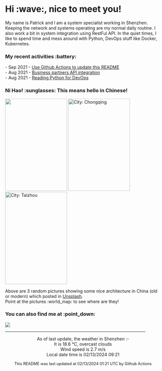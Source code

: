 <h1> Hi :wave:, nice to meet you! </h1>

<!-- <img align='right' src="https://media.giphy.com/media/3o6ZsWiPs8bx32YWyY/giphy.gif" width="300" /> -->

<p alight="left">My name is Patrick and I am a system specialist working in Shenzhen. Keeping the network and systems operating are my normal daily routine. I also work a bit in system integration using RestFul API. In the quiet times, I like to spend time and mess around with Python, DevOps stuff like Docker, Kubernetes.</p>
<h3>My recent activities :battery:</h3>
<!-- Activities start -->
- Sep 2021 - <a href='https://docs.github.com/en/actions' target='_blank'>Use Github Actions to update this README</a><br>
- Aug 2021 - <a href='#' target='_blank'>Business partners API integration</a><br>
- Aug 2021 - <a href='https://book.douban.com/subject/34787347/' target='_blank'>Reading Python for DevOps</a><br><!-- Activities end -->

<h3>Ni Hao! :sunglasses: This means hello in Chinese!</h3>
<!-- Picture start -->
<p><img width="200" height="299" src="https://images.unsplash.com/photo-1567883251222-651d554b880c?crop=entropy&cs=tinysrgb&fit=max&fm=jpg&ixid=M3wyNjYzMzV8MHwxfHJhbmRvbXx8fHx8fHx8fDE3MDc3ODcyNjF8&ixlib=rb-4.0.3&q=80&w=200" /> <img width="200" height="299" src="https://images.unsplash.com/photo-1620321267981-4f87e530f093?crop=entropy&cs=tinysrgb&fit=max&fm=jpg&ixid=M3wyNjYzMzV8MHwxfHJhbmRvbXx8fHx8fHx8fDE3MDc3ODcyNjF8&ixlib=rb-4.0.3&q=80&w=200" title="City: Chongqing" /> <img width="200" height="299" src="https://images.unsplash.com/photo-1687524551283-fa22e6cc1e9e?crop=entropy&cs=tinysrgb&fit=max&fm=jpg&ixid=M3wyNjYzMzV8MHwxfHJhbmRvbXx8fHx8fHx8fDE3MDc3ODcyNjF8&ixlib=rb-4.0.3&q=80&w=200" title="City: Taizhou" /> </p><!-- Picture end -->
<p>Above are 3 random pictures showing some nice architecture in China (old or modern) which posted in <a href='https://unsplash.com/' target='_blank'>Unsplash</a>.<br>Point at the pictures :world_map: to see where are they!</p>

<h3>You can also find me at :point_down:</h3>
<p><a href="https://www.linkedin.com/in/patrick-law" target="_blank"><img src="https://img.shields.io/badge/linkedin-%230077B5.svg?&style=for-the-badge&logo=linkedin&logoColor=white" /></a>
</P>
<hr size='8' width='90%'>

<!-- Weather start -->
<p align="center">As of last update, the weather in Shenzhen :- <br>
It is 18.6 &#8451;, overcast clouds<br>
Wind speed is 2.7 m/s<br>
Local date time is 02/13/2024 09:21<br></p><!-- Weather end -->
<!-- Updatetime start -->
<p align="center" style="font-size:90%">This README was last updated at 02/13/2024 01:21 UTC by Github Actions</p><!-- Updatetime end -->
